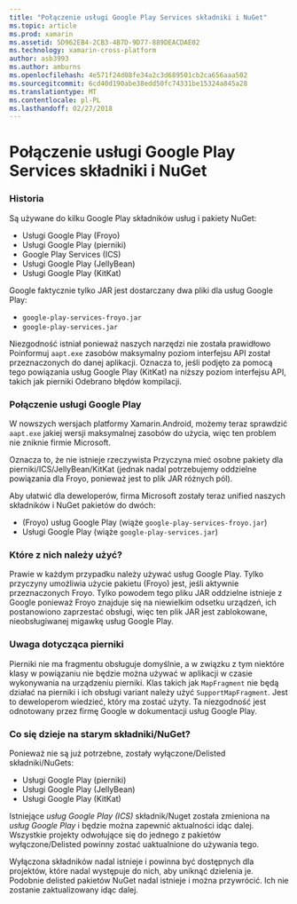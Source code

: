 ```yaml
---
title: "Połączenie usługi Google Play Services składniki i NuGet"
ms.topic: article
ms.prod: xamarin
ms.assetid: 5D962EB4-2CB3-4B7D-9D77-889DEACDAE02
ms.technology: xamarin-cross-platform
author: asb3993
ms.author: amburns
ms.openlocfilehash: 4e571f24d08fe34a2c3d689501cb2ca656aaa502
ms.sourcegitcommit: 6cd40d190abe38edd50fc74331be15324a845a28
ms.translationtype: MT
ms.contentlocale: pl-PL
ms.lasthandoff: 02/27/2018
---
```

# <a name="unifying-google-play-services-components-and-nuget"></a>Połączenie usługi Google Play Services składniki i NuGet

### <a name="history"></a>Historia

Są używane do kilku Google Play składników usług i pakiety NuGet:

-   Usługi Google Play (Froyo)
-   Usługi Google Play (pierniki)
-   Google Play Services (ICS)
-   Usługi Google Play (JellyBean)
-   Usługi Google Play (KitKat)

Google faktycznie tylko JAR jest dostarczany dwa pliki dla usług Google Play:

-   `google-play-services-froyo.jar`
-   `google-play-services.jar`

Niezgodność istniał ponieważ naszych narzędzi nie została prawidłowo Poinformuj `aapt.exe` zasobów maksymalny poziom interfejsu API został przeznaczonych do danej aplikacji. Oznacza to, jeśli podjęto za pomocą tego powiązania usług Google Play (KitKat) na niższy poziom interfejsu API, takich jak pierniki Odebrano błędów kompilacji.

### <a name="unifying-google-play-services"></a>Połączenie usługi Google Play

W nowszych wersjach platformy Xamarin.Android, możemy teraz sprawdzić `aapt.exe` jakiej wersji maksymalnej zasobów do użycia, więc ten problem nie zniknie firmie Microsoft.

Oznacza to, że nie istnieje rzeczywista Przyczyna mieć osobne pakiety dla pierniki/ICS/JellyBean/KitKat (jednak nadal potrzebujemy oddzielne powiązania dla Froyo, ponieważ jest to plik JAR różnych pól).

Aby ułatwić dla deweloperów, firma Microsoft zostały teraz unified naszych składników i NuGet pakietów do dwóch:

-   (Froyo) usług Google Play (wiąże `google-play-services-froyo.jar`)
-   Usługi Google Play (wiąże `google-play-services.jar`)

### <a name="which-one-should-be-used"></a>Które z nich należy użyć?

Prawie w każdym przypadku należy używać usług Google Play. Tylko przyczyny umożliwia użycie pakietu (Froyo) jest, jeśli aktywnie przeznaczonych Froyo. Tylko powodem tego pliku JAR oddzielne istnieje z Google ponieważ Froyo znajduje się na niewielkim odsetku urządzeń, ich postanowiono zaprzestać obsługi, więc ten plik JAR jest zablokowane, nieobsługiwanej migawkę usług Google Play.

### <a name="note-about-gingerbread"></a>Uwaga dotycząca pierniki

Pierniki nie ma fragmentu obsługuje domyślnie, a w związku z tym niektóre klasy w powiązaniu nie będzie można używać w aplikacji w czasie wykonywania na urządzeniu pierniki. Klas takich jak `MapFragment` nie będą działać na pierniki i ich obsługi variant należy użyć `SupportMapFragment`. Jest to deweloperom wiedzieć, który ma zostać użyty. Ta niezgodność jest odnotowany przez firmę Google w dokumentacji usług Google Play.

### <a name="what-happens-to-the-old-componentsnugets"></a>Co się dzieje na starym składniki/NuGet?

Ponieważ nie są już potrzebne, zostały wyłączone/Delisted składniki/NuGets:

-   Usługi Google Play (pierniki)
-   Usługi Google Play (JellyBean)
-   Usługi Google Play (KitKat)

Istniejące _usług Google Play (ICS)_ składnik/Nuget została zmieniona na _usług Google Play_ i będzie można zapewnić aktualności idąc dalej. Wszystkie projekty odwołujące się do jednego z pakietów wyłączone/Delisted powinny zostać uaktualnione do używania tego.

Wyłączona składników nadal istnieje i powinna być dostępnych dla projektów, które nadal występuje do nich, aby uniknąć dzielenia je. Podobnie delisted pakietów NuGet nadal istnieje i można przywrócić. Ich nie zostanie zaktualizowany idąc dalej.
